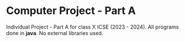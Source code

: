 # Computer Project - Part A
Individual Project - Part A for class X ICSE (2023 - 2024). All programs done in **java**. No external libraries used.

